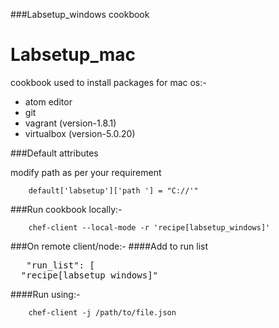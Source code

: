 ###Labsetup_windows cookbook

   
   # Labsetup_mac
cookbook used to install packages for mac os:-

- atom editor
- git
- vagrant (version-1.8.1)
- virtualbox (version-5.0.20)

###Default attributes 

modify path as per your requirement

		default['labsetup']['path '] = "C://'"
		
###Run cookbook locally:-

		chef-client --local-mode -r 'recipe[labsetup_windows]'


###On remote client/node:-
####Add to run list
<pre>
   "run_list": [
  "recipe[labsetup_windows]"
</pre>

####Run using:-

		chef-client -j /path/to/file.json


